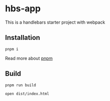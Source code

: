 # hbs-app

This is a handlebars starter project with webpack

## Installation

```
pnpm i 
```

Read more about [pnpm](https://pnpm.io/motivation)

## Build

```
pnpm run build
```

```
open dist/index.html
```


